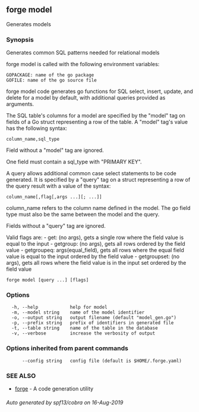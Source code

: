 ## forge model

Generates models

### Synopsis

Generates common SQL patterns needed for relational models

forge model is called with the following environment variables:

	GOPACKAGE: name of the go package
	GOFILE: name of the go source file

forge model code generates go functions for SQL select, insert, update, and
delete for a model by default, with additional queries provided as arguments.

The SQL table's columns for a model are specified by the "model" tag on fields
of a Go struct representing a row of the table. A "model" tag's value has the
following syntax:

	column_name,sql_type

Field without a "model" tag are ignored.

One field must contain a sql_type with "PRIMARY KEY".

A query allows additional common case select statements to be code generated.
It is specified by a "query" tag on a struct representing a row of the query
result with a value of the syntax:

	column_name[,flag[,args ...][; ...]]

column_name refers to the column name defined in the model. The go field type
must also be the same between the model and the query.

Fields without a "query" tag are ignored.

Valid flags are:
	- get: (no args), gets a single row where the field value is equal to the
		input
	- getgroup: (no args), gets all rows ordered by the field value
	- getgroupeq: args(equal_field), gets all rows where the equal field value
		is equal to the input ordered by the field value
	- getgroupset: (no args), gets all rows where the field value is in the input
		set ordered by the field value


```
forge model [query ...] [flags]
```

### Options

```
  -h, --help            help for model
  -m, --model string    name of the model identifier
  -o, --output string   output filename (default "model_gen.go")
  -p, --prefix string   prefix of identifiers in generated file
  -t, --table string    name of the table in the database
  -v, --verbose         increase the verbosity of output
```

### Options inherited from parent commands

```
      --config string   config file (default is $HOME/.forge.yaml)
```

### SEE ALSO

* [forge](forge.md)	 - A code generation utility

###### Auto generated by spf13/cobra on 16-Aug-2019
